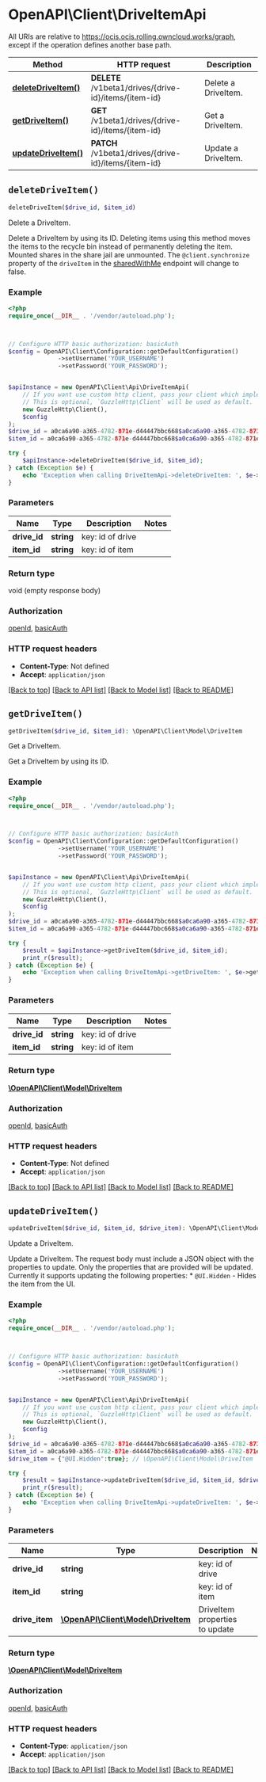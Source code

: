 # OpenAPI\Client\DriveItemApi

All URIs are relative to https://ocis.ocis.rolling.owncloud.works/graph, except if the operation defines another base path.

| Method | HTTP request | Description |
| ------------- | ------------- | ------------- |
| [**deleteDriveItem()**](DriveItemApi.md#deleteDriveItem) | **DELETE** /v1beta1/drives/{drive-id}/items/{item-id} | Delete a DriveItem. |
| [**getDriveItem()**](DriveItemApi.md#getDriveItem) | **GET** /v1beta1/drives/{drive-id}/items/{item-id} | Get a DriveItem. |
| [**updateDriveItem()**](DriveItemApi.md#updateDriveItem) | **PATCH** /v1beta1/drives/{drive-id}/items/{item-id} | Update a DriveItem. |


## `deleteDriveItem()`

```php
deleteDriveItem($drive_id, $item_id)
```

Delete a DriveItem.

Delete a DriveItem by using its ID.  Deleting items using this method moves the items to the recycle bin instead of permanently deleting the item.  Mounted shares in the share jail are unmounted. The `@client.synchronize` property of the `driveItem` in the [sharedWithMe](#/me.drive/ListSharedWithMe) endpoint will change to false.

### Example

```php
<?php
require_once(__DIR__ . '/vendor/autoload.php');



// Configure HTTP basic authorization: basicAuth
$config = OpenAPI\Client\Configuration::getDefaultConfiguration()
              ->setUsername('YOUR_USERNAME')
              ->setPassword('YOUR_PASSWORD');


$apiInstance = new OpenAPI\Client\Api\DriveItemApi(
    // If you want use custom http client, pass your client which implements `GuzzleHttp\ClientInterface`.
    // This is optional, `GuzzleHttp\Client` will be used as default.
    new GuzzleHttp\Client(),
    $config
);
$drive_id = a0ca6a90-a365-4782-871e-d44447bbc668$a0ca6a90-a365-4782-871e-d44447bbc668; // string | key: id of drive
$item_id = a0ca6a90-a365-4782-871e-d44447bbc668$a0ca6a90-a365-4782-871e-d44447bbc668!share-id; // string | key: id of item

try {
    $apiInstance->deleteDriveItem($drive_id, $item_id);
} catch (Exception $e) {
    echo 'Exception when calling DriveItemApi->deleteDriveItem: ', $e->getMessage(), PHP_EOL;
}
```

### Parameters

| Name | Type | Description  | Notes |
| ------------- | ------------- | ------------- | ------------- |
| **drive_id** | **string**| key: id of drive | |
| **item_id** | **string**| key: id of item | |

### Return type

void (empty response body)

### Authorization

[openId](../../README.md#openId), [basicAuth](../../README.md#basicAuth)

### HTTP request headers

- **Content-Type**: Not defined
- **Accept**: `application/json`

[[Back to top]](#) [[Back to API list]](../../README.md#endpoints)
[[Back to Model list]](../../README.md#models)
[[Back to README]](../../README.md)

## `getDriveItem()`

```php
getDriveItem($drive_id, $item_id): \OpenAPI\Client\Model\DriveItem
```

Get a DriveItem.

Get a DriveItem by using its ID.

### Example

```php
<?php
require_once(__DIR__ . '/vendor/autoload.php');



// Configure HTTP basic authorization: basicAuth
$config = OpenAPI\Client\Configuration::getDefaultConfiguration()
              ->setUsername('YOUR_USERNAME')
              ->setPassword('YOUR_PASSWORD');


$apiInstance = new OpenAPI\Client\Api\DriveItemApi(
    // If you want use custom http client, pass your client which implements `GuzzleHttp\ClientInterface`.
    // This is optional, `GuzzleHttp\Client` will be used as default.
    new GuzzleHttp\Client(),
    $config
);
$drive_id = a0ca6a90-a365-4782-871e-d44447bbc668$a0ca6a90-a365-4782-871e-d44447bbc668; // string | key: id of drive
$item_id = a0ca6a90-a365-4782-871e-d44447bbc668$a0ca6a90-a365-4782-871e-d44447bbc668!share-id; // string | key: id of item

try {
    $result = $apiInstance->getDriveItem($drive_id, $item_id);
    print_r($result);
} catch (Exception $e) {
    echo 'Exception when calling DriveItemApi->getDriveItem: ', $e->getMessage(), PHP_EOL;
}
```

### Parameters

| Name | Type | Description  | Notes |
| ------------- | ------------- | ------------- | ------------- |
| **drive_id** | **string**| key: id of drive | |
| **item_id** | **string**| key: id of item | |

### Return type

[**\OpenAPI\Client\Model\DriveItem**](../Model/DriveItem.md)

### Authorization

[openId](../../README.md#openId), [basicAuth](../../README.md#basicAuth)

### HTTP request headers

- **Content-Type**: Not defined
- **Accept**: `application/json`

[[Back to top]](#) [[Back to API list]](../../README.md#endpoints)
[[Back to Model list]](../../README.md#models)
[[Back to README]](../../README.md)

## `updateDriveItem()`

```php
updateDriveItem($drive_id, $item_id, $drive_item): \OpenAPI\Client\Model\DriveItem
```

Update a DriveItem.

Update a DriveItem.  The request body must include a JSON object with the properties to update. Only the properties that are provided will be updated.  Currently it supports updating the following properties:  * `@UI.Hidden` - Hides the item from the UI.

### Example

```php
<?php
require_once(__DIR__ . '/vendor/autoload.php');



// Configure HTTP basic authorization: basicAuth
$config = OpenAPI\Client\Configuration::getDefaultConfiguration()
              ->setUsername('YOUR_USERNAME')
              ->setPassword('YOUR_PASSWORD');


$apiInstance = new OpenAPI\Client\Api\DriveItemApi(
    // If you want use custom http client, pass your client which implements `GuzzleHttp\ClientInterface`.
    // This is optional, `GuzzleHttp\Client` will be used as default.
    new GuzzleHttp\Client(),
    $config
);
$drive_id = a0ca6a90-a365-4782-871e-d44447bbc668$a0ca6a90-a365-4782-871e-d44447bbc668; // string | key: id of drive
$item_id = a0ca6a90-a365-4782-871e-d44447bbc668$a0ca6a90-a365-4782-871e-d44447bbc668!share-id; // string | key: id of item
$drive_item = {"@UI.Hidden":true}; // \OpenAPI\Client\Model\DriveItem | DriveItem properties to update

try {
    $result = $apiInstance->updateDriveItem($drive_id, $item_id, $drive_item);
    print_r($result);
} catch (Exception $e) {
    echo 'Exception when calling DriveItemApi->updateDriveItem: ', $e->getMessage(), PHP_EOL;
}
```

### Parameters

| Name | Type | Description  | Notes |
| ------------- | ------------- | ------------- | ------------- |
| **drive_id** | **string**| key: id of drive | |
| **item_id** | **string**| key: id of item | |
| **drive_item** | [**\OpenAPI\Client\Model\DriveItem**](../Model/DriveItem.md)| DriveItem properties to update | |

### Return type

[**\OpenAPI\Client\Model\DriveItem**](../Model/DriveItem.md)

### Authorization

[openId](../../README.md#openId), [basicAuth](../../README.md#basicAuth)

### HTTP request headers

- **Content-Type**: `application/json`
- **Accept**: `application/json`

[[Back to top]](#) [[Back to API list]](../../README.md#endpoints)
[[Back to Model list]](../../README.md#models)
[[Back to README]](../../README.md)
